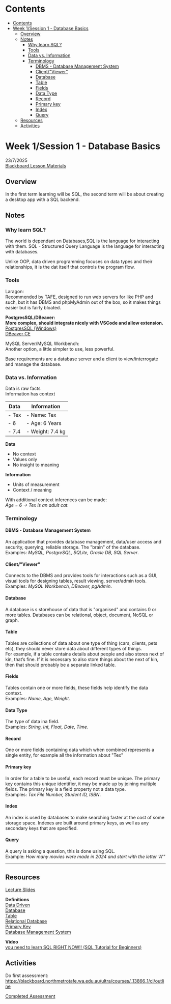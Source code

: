 # Contents
- [Contents](#contents)
- [Week 1/Session 1 - Database Basics](#week-1session-1---database-basics)
  - [Overview](#overview)
  - [Notes](#notes)
    - [Why learn SQL?](#why-learn-sql)
    - [Tools](#tools)
    - [Data vs. Information](#data-vs-information)
    - [Terminology](#terminology)
      - [DBMS - Database Management System](#dbms---database-management-system)
      - [Client/"Viewer"](#clientviewer)
      - [Database](#database)
      - [Table](#table)
      - [Fields](#fields)
      - [Data Type](#data-type)
      - [Record](#record)
      - [Primary key](#primary-key)
      - [Index](#index)
      - [Query](#query)
  - [Resources](#resources)
  - [Activities](#activities)

# Week 1/Session 1 - Database Basics
23/7/2025  
[Blackboard Lesson Materials](https://blackboard.northmetrotafe.wa.edu.au/ultra/courses/_13866_1/cl/outline)

## Overview
In the first term learning will be SQL, the second term will be about creating  a desktop app with a SQL backend.

## Notes
### Why learn SQL?
The world is dependant on Databases,SQL is the language for interacting with them.
SQL  - Structured Query Language is the language for interacting with databases.

Unlike OOP, data driven programming focuses on data types and their relationships, it is the dat itself that controls the program flow.

### Tools
Laragon:  
Recommended by TAFE, designed to run web servers for like PHP and such, but it has DBMS and phpMyAdmin out of the box, so it makes things easier but is fairly bloated. 

**PostgresSQL/DBeaver:  
More complex, should integrate nicely with VSCode and allow extension.**  
[PostgresSQL (Windows)](https://www.enterprisedb.com/downloads/postgres-postgresql-downloads)  
[DBeaver CE](https://dbeaver.io/download/)  


MySQL Server/MySQL Workbench:  
Another option, a little simpler to use, less powerful.

Base requirements are a database server and a client to view/interrogate and manage the database.

### Data vs. Information
Data is raw facts  
Information has context

| Data        | Information      |
|-------------|------------------|
| - Tex       | - Name: Tex      |
| - 6         | - Age: 6 Years   |
| - 7.4       | - Weight: 7.4 kg |

**Data** 
- No context
- Values only
- No insight to meaning

**Information**
- Units of measurement
- Context / meaning 

With additional context inferences can be made:  
*Age = 6 -> Tex is an adult cat.*


### Terminology
#### DBMS - Database Management System
An application that provides database management, data/user access and security, querying, reliable storage. The "brain" of the database.   
Examples: *MySQL, PostgreSQL, SQLite, Oracle DB, SQL Server*.  

#### Client/"Viewer"
Connects to the DBMS and provides tools for interactions such as a GUI, visual tools for designing tables, result viewing, server/admin tools.  
Examples: *MySQL Workbench, DBeaver, pgAdmin*.  

#### Database
A database is s storehouse of data that is "organised" and contains 0 or more tables. Databases can be relational, object, document, NoSQL or graph.  

#### Table
Tables are collections of data about one type of thing (cars, clients, pets etc), they should never store data about different types of things.  
For example, if a table contains details about people and also stores next of kin, that’s fine. If it is necessary to also store things about the next of kin, then that should probably be a separate linked table.  

#### Fields
Tables contain one or more fields, these fields help identify the data context.  
Examples: *Name, Age, Weight*.  

#### Data Type
The type of data ina field.  
Examples: *String, Int, Float, Date, Time*.

#### Record
One or more fields containing data which when combined represents a single entity, for example all the information about "Tex"  

#### Primary key
In order for a table to be useful, each record must be unique. The primary key contains this unique identifier, it may be made up by joining multiple fields. The primary key is a field property not a data type.  
Examples: *Tax File Number, Student ID, ISBN*.

#### Index
An index is used by databases to make searching faster at the cost of some storage space. Indexes are built around primary keys, as well as any secondary keys that are specified.  

#### Query
A query is asking a question, this is done using SQL.  
Example: *How many movies were made in 2024 and start with the letter 'A'"*



___
## Resources
[Lecture Slides](./resources/01-Database-Data-Basics.pptx)  

**Definitions**  
[Data Driven](https://www.techopedia.com/definition/18687/data-driven)  
[Database](https://www.techopedia.com/definition/database-db)  
[Table](https://www.techopedia.com/definition/1247/table)  
[Relational Database](https://www.techopedia.com/definition/1234/relational-database-rdb)  
[Primary Key](https://www.techopedia.com/definition/primary-key)  
[Database Management System](https://www.techopedia.com/definition/24361/database-management-systems-dbms)  

**Video**  
[you need to learn SQL RIGHT NOW!! (SQL Tutorial for Beginners)](https://www.youtube.com/watch?v=xiUTqnI6xk8)


## Activities
Do first assessment:   
https://blackboard.northmetrotafe.wa.edu.au/ultra/courses/_13866_1/cl/outline  

[Completed Assessment](../assessments/test-1-ICTPRG431-KBA-1-Terminology.md)